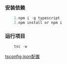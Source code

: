 ### 安装依赖

```javascript
	1.npm i -g typescript
	2.npm install or npm i
```

### 运行项目

```javascript
	tsc -w
```

[tsconfig.json配置](https://www.tslang.cn/docs/handbook/compiler-options.html)
